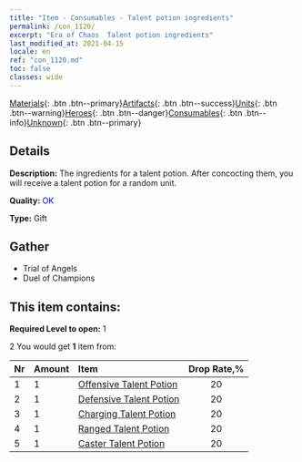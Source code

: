 ```yaml
---
title: "Item - Consumables - Talent potion ingredients"
permalink: /con_1120/
excerpt: "Era of Chaos  Talent potion ingredients"
last_modified_at: 2021-04-15
locale: en
ref: "con_1120.md"
toc: false
classes: wide
---
```

 [Materials](/Items/){: .btn .btn--primary}[Artifacts](/Items/Artifacts/){: .btn .btn--success}[Units](/Items/Units/){: .btn .btn--warning}[Heroes](/Items/Heroes/){: .btn .btn--danger}[Consumables](/Items/Consumables/){: .btn .btn--info}[Unknown](/Items/Unknown/){: .btn .btn--primary}

## Details
 **Description:** The ingredients for a talent potion. After concocting them, you will receive a talent potion for a random unit. 

 **Quality:** <span style="color: #0000CD">OK</span>

 **Type:** Gift

## Gather

*    Trial of Angels 
*    Duel of Champions 

## This item contains:

 **Required Level to open:** 1

 2 You would get **1** item  from:

  | Nr | Amount |     Item    | Drop Rate,% |
  |:---|:-------|:------------|:---------:|
  | 1 | 1 | [Offensive Talent Potion](/Items/con_786/) | 20 | 
  | 2 | 1 | [Defensive Talent Potion](/Items/con_787/) | 20 | 
  | 3 | 1 | [Charging Talent Potion](/Items/con_788/) | 20 | 
  | 4 | 1 | [Ranged Talent Potion](/Items/con_789/) | 20 | 
  | 5 | 1 | [Caster Talent Potion](/Items/con_790/) | 20 | 
